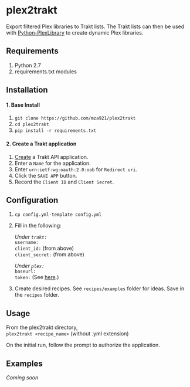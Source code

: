 # plex2trakt
Export filtered Plex libraries to Trakt lists. The Trakt lists can then be used with [Python-PlexLibrary](https://github.com/adamgot/python-plexlibrary) to create dynamic Plex libraries.

## Requirements
1. Python 2.7
2. requirements.txt modules

## Installation  
#### 1. Base Install
1.  `git clone https://github.com/mza921/plex2trakt`
2. `cd plex2trakt`
3. `pip install -r requirements.txt`
#### 2. Create a Trakt application
1. [Create](https://trakt.tv/oauth/applications/new) a Trakt API application.
2. Enter a `Name` for the application.
3. Enter `urn:ietf:wg:oauth:2.0:oob` for `Redirect uri`.
4. Click the `SAVE APP` button.
5. Record the `Client ID` and `Client Secret`.  
## Configuration
1. `cp config.yml-template config.yml`
2. Fill in the following:

    *Under `trakt:`*  
    `username:`  
    `client_id:` (from above)  
    `client_secret:` (from above)
    
    *Under `plex:`*  
    `baseurl:`  
    `token:` (See [here](https://support.plex.tv/articles/204059436-finding-an-authentication-token-x-plex-token/).)
3. Create desired recipes. See `recipes/examples` folder for ideas. Save in the `recipes` folder.
## Usage
From the plex2trakt directory,  
`plex2trakt <recipe_name>` (without .yml extension)  
  
On the initial run, follow the prompt to authorize the application.
## Examples
*Coming soon*
